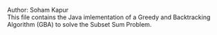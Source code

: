 Author: Soham Kapur
</br>
This file contains the Java imlementation of a Greedy and Backtracking Algorithm (GBA) to solve the Subset Sum Problem.
